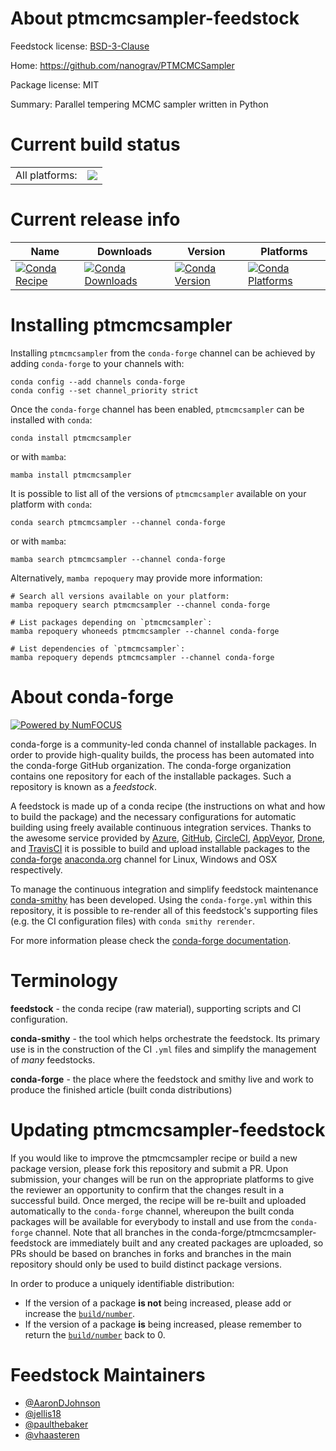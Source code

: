 About ptmcmcsampler-feedstock
=============================

Feedstock license: [BSD-3-Clause](https://github.com/conda-forge/ptmcmcsampler-feedstock/blob/main/LICENSE.txt)

Home: https://github.com/nanograv/PTMCMCSampler

Package license: MIT

Summary: Parallel tempering MCMC sampler written in Python

Current build status
====================


<table><tr><td>All platforms:</td>
    <td>
      <a href="https://dev.azure.com/conda-forge/feedstock-builds/_build/latest?definitionId=12243&branchName=main">
        <img src="https://dev.azure.com/conda-forge/feedstock-builds/_apis/build/status/ptmcmcsampler-feedstock?branchName=main">
      </a>
    </td>
  </tr>
</table>

Current release info
====================

| Name | Downloads | Version | Platforms |
| --- | --- | --- | --- |
| [![Conda Recipe](https://img.shields.io/badge/recipe-ptmcmcsampler-green.svg)](https://anaconda.org/conda-forge/ptmcmcsampler) | [![Conda Downloads](https://img.shields.io/conda/dn/conda-forge/ptmcmcsampler.svg)](https://anaconda.org/conda-forge/ptmcmcsampler) | [![Conda Version](https://img.shields.io/conda/vn/conda-forge/ptmcmcsampler.svg)](https://anaconda.org/conda-forge/ptmcmcsampler) | [![Conda Platforms](https://img.shields.io/conda/pn/conda-forge/ptmcmcsampler.svg)](https://anaconda.org/conda-forge/ptmcmcsampler) |

Installing ptmcmcsampler
========================

Installing `ptmcmcsampler` from the `conda-forge` channel can be achieved by adding `conda-forge` to your channels with:

```
conda config --add channels conda-forge
conda config --set channel_priority strict
```

Once the `conda-forge` channel has been enabled, `ptmcmcsampler` can be installed with `conda`:

```
conda install ptmcmcsampler
```

or with `mamba`:

```
mamba install ptmcmcsampler
```

It is possible to list all of the versions of `ptmcmcsampler` available on your platform with `conda`:

```
conda search ptmcmcsampler --channel conda-forge
```

or with `mamba`:

```
mamba search ptmcmcsampler --channel conda-forge
```

Alternatively, `mamba repoquery` may provide more information:

```
# Search all versions available on your platform:
mamba repoquery search ptmcmcsampler --channel conda-forge

# List packages depending on `ptmcmcsampler`:
mamba repoquery whoneeds ptmcmcsampler --channel conda-forge

# List dependencies of `ptmcmcsampler`:
mamba repoquery depends ptmcmcsampler --channel conda-forge
```


About conda-forge
=================

[![Powered by
NumFOCUS](https://img.shields.io/badge/powered%20by-NumFOCUS-orange.svg?style=flat&colorA=E1523D&colorB=007D8A)](https://numfocus.org)

conda-forge is a community-led conda channel of installable packages.
In order to provide high-quality builds, the process has been automated into the
conda-forge GitHub organization. The conda-forge organization contains one repository
for each of the installable packages. Such a repository is known as a *feedstock*.

A feedstock is made up of a conda recipe (the instructions on what and how to build
the package) and the necessary configurations for automatic building using freely
available continuous integration services. Thanks to the awesome service provided by
[Azure](https://azure.microsoft.com/en-us/services/devops/), [GitHub](https://github.com/),
[CircleCI](https://circleci.com/), [AppVeyor](https://www.appveyor.com/),
[Drone](https://cloud.drone.io/welcome), and [TravisCI](https://travis-ci.com/)
it is possible to build and upload installable packages to the
[conda-forge](https://anaconda.org/conda-forge) [anaconda.org](https://anaconda.org/)
channel for Linux, Windows and OSX respectively.

To manage the continuous integration and simplify feedstock maintenance
[conda-smithy](https://github.com/conda-forge/conda-smithy) has been developed.
Using the ``conda-forge.yml`` within this repository, it is possible to re-render all of
this feedstock's supporting files (e.g. the CI configuration files) with ``conda smithy rerender``.

For more information please check the [conda-forge documentation](https://conda-forge.org/docs/).

Terminology
===========

**feedstock** - the conda recipe (raw material), supporting scripts and CI configuration.

**conda-smithy** - the tool which helps orchestrate the feedstock.
                   Its primary use is in the construction of the CI ``.yml`` files
                   and simplify the management of *many* feedstocks.

**conda-forge** - the place where the feedstock and smithy live and work to
                  produce the finished article (built conda distributions)


Updating ptmcmcsampler-feedstock
================================

If you would like to improve the ptmcmcsampler recipe or build a new
package version, please fork this repository and submit a PR. Upon submission,
your changes will be run on the appropriate platforms to give the reviewer an
opportunity to confirm that the changes result in a successful build. Once
merged, the recipe will be re-built and uploaded automatically to the
`conda-forge` channel, whereupon the built conda packages will be available for
everybody to install and use from the `conda-forge` channel.
Note that all branches in the conda-forge/ptmcmcsampler-feedstock are
immediately built and any created packages are uploaded, so PRs should be based
on branches in forks and branches in the main repository should only be used to
build distinct package versions.

In order to produce a uniquely identifiable distribution:
 * If the version of a package **is not** being increased, please add or increase
   the [``build/number``](https://docs.conda.io/projects/conda-build/en/latest/resources/define-metadata.html#build-number-and-string).
 * If the version of a package **is** being increased, please remember to return
   the [``build/number``](https://docs.conda.io/projects/conda-build/en/latest/resources/define-metadata.html#build-number-and-string)
   back to 0.

Feedstock Maintainers
=====================

* [@AaronDJohnson](https://github.com/AaronDJohnson/)
* [@jellis18](https://github.com/jellis18/)
* [@paulthebaker](https://github.com/paulthebaker/)
* [@vhaasteren](https://github.com/vhaasteren/)

